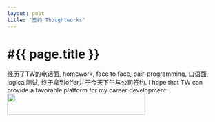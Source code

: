 ```yaml
---
layout: post
title: "签约 Thoughtworks"
---
```


#{{ page.title }}
<br>
==============

经历了TW的电话面, homework, face to face, pair-programming, 口语面, logical测试, 终于拿到offer并于今天下午与公司签约. I hope that TW can provide a favorable platform for my career development. 
<br>
<img border="0" src="http://www.thoughtworks.com/imgs/tw-logo.png" height="49" width="320">